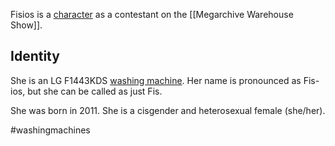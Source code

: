 Fisios is a [character](Characters) as a contestant on the [[Megarchive Warehouse Show]].

## Identity

She is an LG F1443KDS [washing machine](Washing%20Machines). Her name is pronounced as Fis-ios, but she can be called as just Fis.

She was born in 2011. She is a cisgender and heterosexual female (she/her).

#washingmachines 